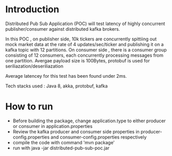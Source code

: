 # Introduction 

Distributed Pub Sub Application (POC) will test latency of highly concurrent publisher/consumer against distributed kafka brokers. 

In this POC , on publisher side, 10k tickers are concurrently spittiing out  mock market data at the rate of  4 updates/sec/ticker and publishing it on a kafka topic with 12 partitions.  On consumer side , there is a consumer group consisting of 12 consumers, each concurrently processing messages from one partition.
Avergae payload size is 100Bytes, protobuf is used for seriliazation/deseriliazation

Average latencey for this test has been found under 2ms.


Tech stacks used : Java 8, akka, protobuf, kafka

#  How to run 

- Before building the package, change application.type to either producer or consumer in application.properties 
- Review the kafka producer and consumer side properties in producer-config.properties and consumer-config.properties respectively 
- compile the code with command  'mvn package'
- run with java -jar distributed-pub-sub-poc.jar


